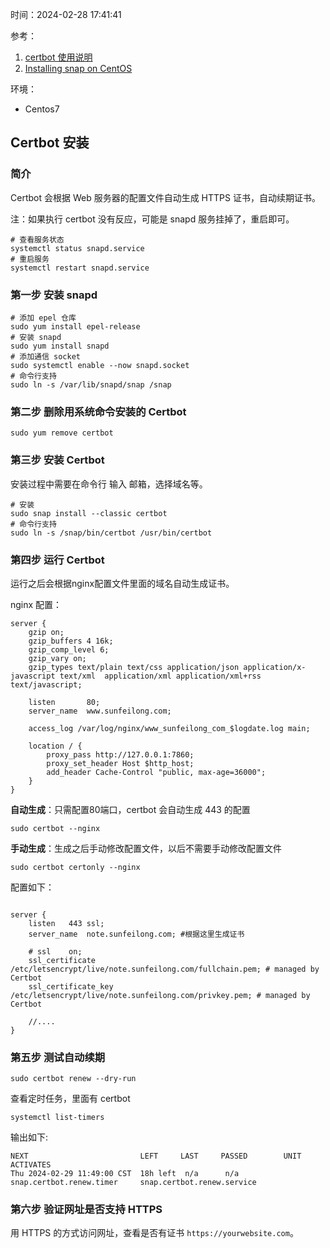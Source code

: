时间：2024-02-28 17:41:41

参考：

1. [certbot 使用说明](https://certbot.eff.org/instructions?ws=nginx&os=centosrhel7&tab=standard)
2. [Installing snap on CentOS](https://snapcraft.io/docs/installing-snap-on-centos)

环境：

* Centos7

## Certbot 安装

### 简介

Certbot 会根据 Web 服务器的配置文件自动生成 HTTPS 证书，自动续期证书。

注：如果执行 certbot 没有反应，可能是 snapd 服务挂掉了，重启即可。

```
# 查看服务状态
systemctl status snapd.service
# 重启服务
systemctl restart snapd.service
```

### 第一步 安装 snapd

```
# 添加 epel 仓库
sudo yum install epel-release
# 安装 snapd
sudo yum install snapd
# 添加通信 socket
sudo systemctl enable --now snapd.socket
# 命令行支持
sudo ln -s /var/lib/snapd/snap /snap
```
### 第二步 删除用系统命令安装的 Certbot

```
sudo yum remove certbot
```

### 第三步 安装 Certbot

安装过程中需要在命令行 输入 邮箱，选择域名等。

```
# 安装
sudo snap install --classic certbot
# 命令行支持
sudo ln -s /snap/bin/certbot /usr/bin/certbot
```

### 第四步 运行 Certbot

运行之后会根据nginx配置文件里面的域名自动生成证书。

nginx 配置：

```
server {
    gzip on;
    gzip_buffers 4 16k;
    gzip_comp_level 6;
    gzip_vary on;
    gzip_types text/plain text/css application/json application/x-javascript text/xml  application/xml application/xml+rss text/javascript;

    listen       80;
    server_name  www.sunfeilong.com;

    access_log /var/log/nginx/www_sunfeilong_com_$logdate.log main;

    location / {
        proxy_pass http://127.0.0.1:7860;
        proxy_set_header Host $http_host;
        add_header Cache-Control "public, max-age=36000";
    }
}
```

**自动生成**：只需配置80端口，certbot 会自动生成 443 的配置

```shell
sudo certbot --nginx
```

**手动生成**：生成之后手动修改配置文件，以后不需要手动修改配置文件

```shell
sudo certbot certonly --nginx
```

配置如下：

```

server {
    listen   443 ssl;
    server_name  note.sunfeilong.com; #根据这里生成证书
    
    # ssl    on;
    ssl_certificate /etc/letsencrypt/live/note.sunfeilong.com/fullchain.pem; # managed by Certbot
    ssl_certificate_key /etc/letsencrypt/live/note.sunfeilong.com/privkey.pem; # managed by Certbot
    
    //....
}
```

### 第五步 测试自动续期


```
sudo certbot renew --dry-run
```

查看定时任务，里面有 certbot

```
systemctl list-timers
```

输出如下:

```
NEXT                         LEFT     LAST     PASSED        UNIT                        ACTIVATES
Thu 2024-02-29 11:49:00 CST  18h left  n/a      n/a     snap.certbot.renew.timer     snap.certbot.renew.service
```

### 第六步 验证网址是否支持 HTTPS

用 HTTPS 的方式访问网址，查看是否有证书 `https://yourwebsite.com`。

